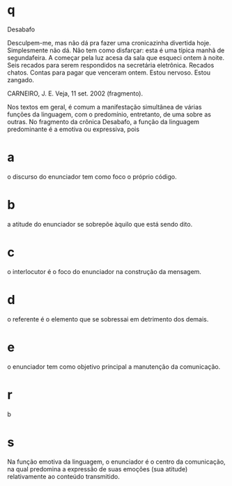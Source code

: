 # q
Desabafo

Desculpem-me, mas não dá pra fazer uma cronicazinha divertida hoje. Simplesmente não dá. Não tem como disfarçar: esta é uma típica manhã de segundafeira. A começar pela luz acesa da sala que esqueci ontem à noite. Seis recados para serem respondidos na secretária eletrônica. Recados chatos. Contas para pagar que venceram ontem. Estou nervoso. Estou zangado.

CARNEIRO, J. E. Veja, 11 set. 2002 (fragmento).

Nos textos em geral, é comum a manifestação simultânea de várias funções da linguagem, com o predomínio, entretanto, de uma sobre as outras. No fragmento da crônica Desabafo, a função da linguagem predominante é a emotiva ou expressiva, pois

# a
o discurso do enunciador tem como foco o próprio código.

# b
a atitude do enunciador se sobrepõe àquilo que está sendo dito.

# c
o interlocutor é o foco do enunciador na construção da mensagem.

# d
o referente é o elemento que se sobressai em detrimento dos demais.

# e
o enunciador tem como objetivo principal a manutenção da comunicação.

# r
b

# s
Na função emotiva da linguagem, o enunciador é o centro da comunicação, na qual predomina a expressão de suas emoções (sua atitude) relativamente ao conteúdo transmitido.
